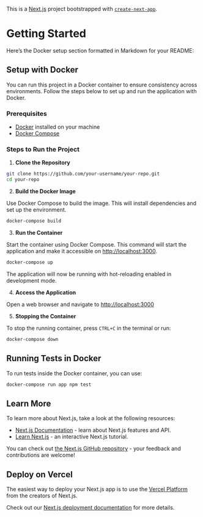This is a [Next.js](https://nextjs.org/) project bootstrapped with [`create-next-app`](https://github.com/vercel/next.js/tree/canary/packages/create-next-app).

# Getting Started

Here’s the Docker setup section formatted in Markdown for your README:

## Setup with Docker

You can run this project in a Docker container to ensure consistency across environments. Follow the steps below to set up and run the application with Docker.

### Prerequisites

- [Docker](https://docs.docker.com/get-docker/) installed on your machine
- [Docker Compose](https://docs.docker.com/compose/install/)

### Steps to Run the Project

1.  **Clone the Repository**

```bash
git clone https://github.com/your-username/your-repo.git
cd your-repo
```

2.  **Build the Docker Image**

Use Docker Compose to build the image. This will install dependencies and set up the environment.

```bash
docker-compose build
```

3.  **Run the Container**

Start the container using Docker Compose. This command will start the application and make it accessible on [http://localhost:3000](http://localhost:3000).

```bash
docker-compose up
```

The application will now be running with hot-reloading enabled in development mode.

4. **Access the Application**

Open a web browser and navigate to [http://localhost:3000](http://localhost:3000)

5.	**Stopping the Container**

To stop the running container, press `CTRL+C` in the terminal or run:

```bash
docker-compose down
```

## Running Tests in Docker

To run tests inside the Docker container, you can use:

```bash
docker-compose run app npm test
```

## Learn More

To learn more about Next.js, take a look at the following resources:

- [Next.js Documentation](https://nextjs.org/docs) - learn about Next.js features and API.
- [Learn Next.js](https://nextjs.org/learn) - an interactive Next.js tutorial.

You can check out [the Next.js GitHub repository](https://github.com/vercel/next.js/) - your feedback and contributions are welcome!

## Deploy on Vercel

The easiest way to deploy your Next.js app is to use the [Vercel Platform](https://vercel.com/new?utm_medium=default-template&filter=next.js&utm_source=create-next-app&utm_campaign=create-next-app-readme) from the creators of Next.js.

Check out our [Next.js deployment documentation](https://nextjs.org/docs/deployment) for more details.
